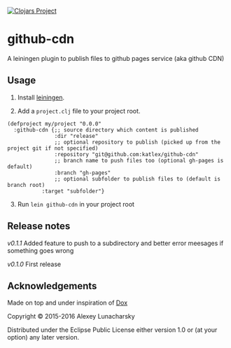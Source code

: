 [![Clojars Project](https://img.shields.io/clojars/v/katlex/github-cdn.svg)](https://clojars.org/katlex/github-cdn)

# github-cdn

A leiningen plugin to publish files to github pages service (aka github CDN)

## Usage

1. Install [leiningen](http://leiningen.org/).

2. Add a `project.clj` file to your project root.

```
(defproject my/project "0.0.0"
  :github-cdn {;; source directory which content is published
               :dir "release" 
               ;; optional repository to publish (picked up from the project git if not specified)
               :repository "git@github.com:katlex/github-cdn" 
               ;; branch name to push files too (optional gh-pages is default)
               :branch "gh-pages" 
               ;; optional subfolder to publish files to (default is branch root)
	       :target "subfolder"}
```

3. Run `lein github-cdn` in your project root

## Release notes

*v0.1.1*
Added feature to push to a subdirectory and better error meesages if something goes wrong

*v0.1.0*
First release

## Acknowledgements

Made on top and under inspiration of [Dox](https://github.com/Raynes/dox)

Copyright © 2015-2016 Alexey Lunacharsky

Distributed under the Eclipse Public License either version 1.0 or (at
your option) any later version.

